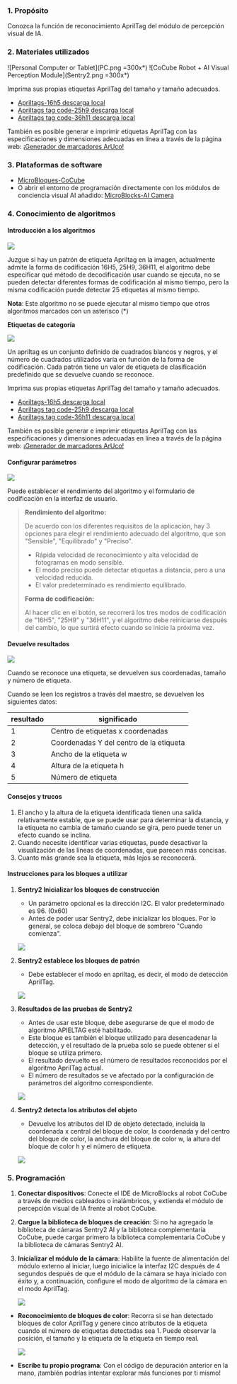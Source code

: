 ### 1. Propósito

Conozca la función de reconocimiento AprilTag del módulo de percepción visual de IA.

### 2. Materiales utilizados

![Personal Computer or Tablet](PC.png =300x*)
![CoCube Robot + AI Visual Perception Module](Sentry2.png =300x*)

Imprima sus propias etiquetas AprilTag del tamaño y tamaño adecuados.

- [Apriltags-16h5 descarga local](https://tosee.readthedocs.io/zh/latest/_downloads/69489d7ebc0ff9d43cc92893281b6731/apriltags%E6%A0%87%E7%AD%BE%E7%BC%96%E7%A0%81-16h5.pdf)  
- [Apriltags tag code-25h9 descarga local](https://tosee.readthedocs.io/zh/latest/_downloads/2d2a4bff63b80e05f846a60d48b27afd/apriltags%E6%A0%87%E7%AD%BE%E7%BC%96%E7%A0%81-25h9.pdf)  
- [Apriltags tag code-36h11 descarga local](https://tosee.readthedocs.io/zh/latest/_downloads/d9438412c56f6105a50ac4057d980c49/apriltags%E6%A0%87%E7%AD%BE%E7%BC%96%E7%A0%81-36h11.pdf)  

También es posible generar e imprimir etiquetas AprilTag con las especificaciones y dimensiones adecuadas en línea a través de la página web: [¡Generador de marcadores ArUco!](https://chev.me/arucogen/)

### 3. Plataformas de software

- [MicroBloques-CoCube](https://microblocksfun.cn/run/microblocks.html#scripts=GP%20Scripts%0Adepends%20%27CoCube%27)  
- O abrir el entorno de programación directamente con los módulos de conciencia visual AI añadido: [MicroBlocks-AI Camera](https://microblocksfun.cn/run/microblocks.html#scripts=GP%20Scripts%0Adepends%20%27CoCube%20Module%27%20%27Sentry2%20AI%20camera%27)

### 4. Conocimiento de algoritmos

#### Introducción a los algoritmos

![](image-2.png)

Juzgue si hay un patrón de etiqueta Apriltag en la imagen, actualmente admite la forma de codificación 16H5, 25H9, 36H11, el algoritmo debe especificar qué método de decodificación usar cuando se ejecuta, no se pueden detectar diferentes formas de codificación al mismo tiempo, pero la misma codificación puede detectar 25 etiquetas al mismo tiempo.

**Nota**: Este algoritmo no se puede ejecutar al mismo tiempo que otros algoritmos marcados con un asterisco (*)

**Etiquetas de categoría**

![](image-3.png)

Un apriltag es un conjunto definido de cuadrados blancos y negros, y el número de cuadrados utilizados varía en función de la forma de codificación. Cada patrón tiene un valor de etiqueta de clasificación predefinido que se devuelve cuando se reconoce.

Imprima sus propias etiquetas AprilTag del tamaño y tamaño adecuados.

- [Apriltags-16h5 descarga local](https://tosee.readthedocs.io/zh/latest/_downloads/69489d7ebc0ff9d43cc92893281b6731/apriltags%E6%A0%87%E7%AD%BE%E7%BC%96%E7%A0%81-16h5.pdf)  
- [Apriltags tag code-25h9 descarga local](https://tosee.readthedocs.io/zh/latest/_downloads/2d2a4bff63b80e05f846a60d48b27afd/apriltags%E6%A0%87%E7%AD%BE%E7%BC%96%E7%A0%81-25h9.pdf)  
- [Apriltags tag code-36h11 descarga local](https://tosee.readthedocs.io/zh/latest/_downloads/d9438412c56f6105a50ac4057d980c49/apriltags%E6%A0%87%E7%AD%BE%E7%BC%96%E7%A0%81-36h11.pdf)  

También es posible generar e imprimir etiquetas AprilTag con las especificaciones y dimensiones adecuadas en línea a través de la página web: [¡Generador de marcadores ArUco!](https://chev.me/arucogen/)

#### Configurar parámetros

![](image-1.png)

Puede establecer el rendimiento del algoritmo y el formulario de codificación en la interfaz de usuario.

> **Rendimiento del algoritmo:**
>
> De acuerdo con los diferentes requisitos de la aplicación, hay 3 opciones para elegir el rendimiento adecuado del algoritmo, que son "Sensible", "Equilibrado" y "Preciso".
>
> - Rápida velocidad de reconocimiento y alta velocidad de fotogramas en modo sensible. 
> - El modo preciso puede detectar etiquetas a distancia, pero a una velocidad reducida. 
> - El valor predeterminado es rendimiento equilibrado.
>
> **Forma de codificación:**
>
> Al hacer clic en el botón, se recorrerá los tres modos de codificación de "16H5", "25H9" y "36H11", y el algoritmo debe reiniciarse después del cambio, lo que surtirá efecto cuando se inicie la próxima vez.

#### Devuelve resultados

![](image.png)

Cuando se reconoce una etiqueta, se devuelven sus coordenadas, tamaño y número de etiqueta.

Cuando se leen los registros a través del maestro, se devuelven los siguientes datos:

| **resultado** | **significado**          |
|------------|----------------------|
| 1          | Centro de etiquetas x coordenadas |
| 2          | Coordenadas Y del centro de la etiqueta |
| 3          | Ancho de la etiqueta w       |
| 4          | Altura de la etiqueta h      |
| 5          | Número de etiqueta             |

#### Consejos y trucos

1. El ancho y la altura de la etiqueta identificada tienen una salida relativamente estable, que se puede usar para determinar la distancia, y la etiqueta no cambia de tamaño cuando se gira, pero puede tener un efecto cuando se inclina.
2. Cuando necesite identificar varias etiquetas, puede desactivar la visualización de las líneas de coordenadas, que parecen más concisas.
3. Cuanto más grande sea la etiqueta, más lejos se reconocerá.

#### Instrucciones para los bloques a utilizar

1. **Sentry2 Inicializar los bloques de construcción**

   - Un parámetro opcional es la dirección I2C. El valor predeterminado es 96. (0x60)
   - Antes de poder usar Sentry2, debe inicializar los bloques. Por lo general, se coloca debajo del bloque de sombrero "Cuando comienza".

   ![](init.png)

2. **Sentry2 establece los bloques de patrón**

   - Debe establecer el modo en apriltag, es decir, el modo de detección AprilTag.

   ![](apriltag.png)

3. **Resultados de las pruebas de Sentry2**

   - Antes de usar este bloque, debe asegurarse de que el modo de algoritmo APIELTAG esté habilitado.
   - Este bloque es también el bloque utilizado para desencadenar la detección, y el resultado de la prueba solo se puede obtener si el bloque se utiliza primero.
   - El resultado devuelto es el número de resultados reconocidos por el algoritmo AprilTag actual.
   - El número de resultados se ve afectado por la configuración de parámetros del algoritmo correspondiente.

   ![](resultblock.png)

4. **Sentry2 detecta los atributos del objeto**

   - Devuelve los atributos del ID de objeto detectado, incluida la coordenada x central del bloque de color, la coordenada y del centro del bloque de color, la anchura del bloque de color w, la altura del bloque de color h y el número de etiqueta.

   ![](property.png)

### 5. Programación

1. **Conectar dispositivos**: Conecte el IDE de MicroBlocks al robot CoCube a través de medios cableados o inalámbricos, y extienda el módulo de percepción visual de IA frente al robot CoCube.

2. **Cargue la biblioteca de bloques de creación**: Si no ha agregado la biblioteca de cámaras Sentry2 AI y la biblioteca complementaria CoCube, puede cargar primero la biblioteca complementaria CoCube y la biblioteca de cámaras Sentry2 AI.

3. **Inicializar el módulo de la cámara**: Habilite la fuente de alimentación del módulo externo al iniciar, luego inicialice la interfaz I2C después de 4 segundos después de que el módulo de la cámara se haya iniciado con éxito y, a continuación, configure el modo de algoritmo de la cámara en el modo AprilTag.

   ![](apriltaginit.png)

* **Reconocimiento de bloques de color**: Recorra si se han detectado bloques de color AprilTag y genere cinco atributos de la etiqueta cuando el número de etiquetas detectadas sea 1. Puede observar la posición, el tamaño y la etiqueta de la etiqueta en tiempo real.

   ![](result.png)

* **Escribe tu propio programa**: Con el código de depuración anterior en la mano, ¡también podrías intentar explorar más funciones por ti mismo!
